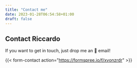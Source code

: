 ```yaml
---
title: "Contact me"
date: 2023-01-28T06:54:58+01:00
draft: false
---
```


## Contact Riccardo

If you want to get in touch, just drop me an 📧 email!

{{< form-contact action="https://formspree.io/f/xvonzrdr" >}}
